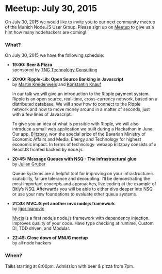 # Meetup: July 30, 2015

On July 30, 2015 we would like to invite you to our next community meetup of the Munich Node.JS User Group. 
Please sign up on [Meetup](http://www.meetup.com/Munich-Node-js-User-Group/events/224164267/) to give us a hint how many nodehackers are coming!

### What?

On July 30, 2015 we have the following schedule:


*   **19:00: Beer & Pizza**  
    sponsored by [TNG Technology Consulting](http://www.tngtech.com)
    
*   **20:00: Ripple-Lib: Open Source Banking in Javascript**  
    by [Martin Kreidenweis](/speakers.html#martink) and [Konstantin Knauf](/speakers.html#konstantink)
  
    In our talk we will give an introduction to the Ripple payment system. Ripple
    is an open source, real-time, cross-currency network, based on a
    distributed database. We will show how to connect to the Ripple network and
    how to move money around in a matter of seconds, just with a few lines of Javascript.

    To give you an idea of what is possible with Ripple, we will also introduce a
    small web application we built during a Hackathon in June. Our app,
    [Blitzpay](http://www.blitzpay.biz), won the special prize of the Bavarian
    Ministry of Economic Affairs and Media, Energy and Technology for highest
    economic impact. In terms of technology· webapp Blitzpay consists of
    a ReactJS fronted backed by node.js.
  
*   **20:45: Message Queues with NSQ - The infrastructural glue**  
    by [Julian Gruber](/speakers.html#juliang)
   
    Queue systems are a helpful tool for improving on your infrastructure’s
    scalability, failure tolerance and decoupling. I’ll be demonstrating the
    most important concepts and approaches, live coding at the example of
    Bitly’s NSQ. Afterwards you will be able to either dive deeper into NSQ or
    use your new foundations to evaluate other queue systems.
   
*   **21:30: MVCJS yet another mvc nodejs framework**  
    by [Igor Ivanovic](/speakers.html#igori)
   
    [Mvcjs](http://www.igorivanovic.info/mvcjs) is a first nodejs node.js
    framework with dependency injection. Improves quality of your code. Have
    type checking at runtime, Custom DI, TDD driven, and Modular.
   
*   **22:45: Close down of MNUG meetup**  
    by all node hackers
  
### When?
 
Talks starting at 8:00pm. Admission with beer & pizza from 7pm.
